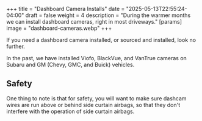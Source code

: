 +++
title = "Dashboard Camera Installs"
date = "2025-05-13T22:55:24-04:00"
draft = false
weight = 4
description = "During the warmer months we can install dashboard cameras, right in most driveways."
[params]
image = "dashboard-cameras.webp"
+++

If you need a dashboard camera installed, or sourced and installed, look no further.

In the past, we have installed Viofo, BlackVue, and VanTrue cameras on Subaru and GM (Chevy, GMC, and Buick) vehicles.

## Safety

One thing to note is that for safety, you will want to make sure dashcam wires are run above or behind side curtain airbags, so that they don't interfere with the operation of side curtain airbags.